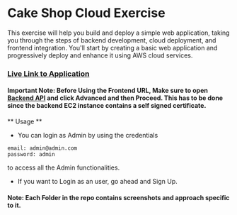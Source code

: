# Cake Shop Cloud Exercise

This exercise will help you build and deploy a simple web application, taking you through the steps of backend development, cloud deployment, and frontend integration. You'll start by creating a basic web application and progressively deploy and enhance it using AWS cloud services.

### [Live Link to Application](https://main.d2nqntl6coijj2.amplifyapp.com/signup)
#### Important Note: Before Using the Frontend URL, Make sure to open [Backend API](https://13.127.23.163/) and click Advanced and then Proceed. This has to be done since the backend EC2 instance contains a self signed certificate.

** Usage **
- You can login as Admin by using the credentials
```
email: admin@admin.com
password: admin
```
to access all the Admin functionalities.
- If you want to Login as an user, go ahead and Sign Up.
  
#### Note: Each Folder in the repo contains screenshots and approach specific to it.
